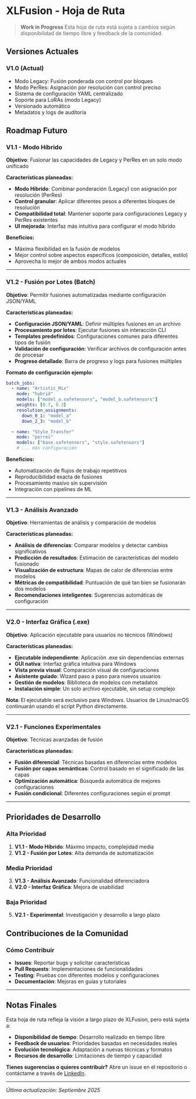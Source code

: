 # XLFusion - Hoja de Ruta

> **Work in Progress**
> Esta hoja de ruta está sujeta a cambios según disponibilidad de tiempo libre y feedback de la comunidad.

## Versiones Actuales

### V1.0 (Actual)
- Modo Legacy: Fusión ponderada con control por bloques
- Modo PerRes: Asignación por resolución con control preciso
- Sistema de configuración YAML centralizado
- Soporte para LoRAs (modo Legacy)
- Versionado automático
- Metadatos y logs de auditoría

## Roadmap Futuro

### V1.1 - Modo Híbrido
**Objetivo**: Fusionar las capacidades de Legacy y PerRes en un solo modo unificado

**Características planeadas:**
- **Modo Híbrido**: Combinar ponderación (Legacy) con asignación por resolución (PerRes)
- **Control granular**: Aplicar diferentes pesos a diferentes bloques de resolución
- **Compatibilidad total**: Mantener soporte para configuraciones Legacy y PerRes existentes
- **UI mejorada**: Interfaz más intuitiva para configurar el modo híbrido

**Beneficios:**
- Máxima flexibilidad en la fusión de modelos
- Mejor control sobre aspectos específicos (composición, detalles, estilo)
- Aprovecha lo mejor de ambos modos actuales

---

### V1.2 - Fusión por Lotes (Batch)
**Objetivo**: Permitir fusiones automatizadas mediante configuración JSON/YAML

**Características planeadas:**
- **Configuración JSON/YAML**: Definir múltiples fusiones en un archivo
- **Procesamiento por lotes**: Ejecutar fusiones sin interacción CLI
- **Templates predefinidos**: Configuraciones comunes para diferentes tipos de fusión
- **Validación de configuración**: Verificar archivos de configuración antes de procesar
- **Progreso detallado**: Barra de progreso y logs para fusiones múltiples

**Formato de configuración ejemplo:**
```yaml
batch_jobs:
  - name: "Artistic_Mix"
    mode: "hybrid"
    models: ["model_a.safetensors", "model_b.safetensors"]
    weights: [0.7, 0.3]
    resolution_assignments:
      down_0_1: "model_a"
      down_2_3: "model_b"

  - name: "Style_Transfer"
    mode: "perres"
    models: ["base.safetensors", "style.safetensors"]
    # ... más configuración
```

**Beneficios:**
- Automatización de flujos de trabajo repetitivos
- Reproducibilidad exacta de fusiones
- Procesamiento masivo sin supervisión
- Integración con pipelines de ML

---

### V1.3 - Análisis Avanzado
**Objetivo**: Herramientas de análisis y comparación de modelos

**Características planeadas:**
- **Análisis de diferencias**: Comparar modelos y detectar cambios significativos
- **Predicción de resultados**: Estimación de características del modelo fusionado
- **Visualización de estructura**: Mapas de calor de diferencias entre modelos
- **Métricas de compatibilidad**: Puntuación de qué tan bien se fusionarán dos modelos
- **Recomendaciones inteligentes**: Sugerencias automáticas de configuración

---

### V2.0 - Interfaz Gráfica (.exe)
**Objetivo**: Aplicación ejecutable para usuarios no técnicos (Windows)

**Características planeadas:**
- **Ejecutable independiente**: Aplicación .exe sin dependencias externas
- **GUI nativa**: Interfaz gráfica intuitiva para Windows
- **Vista previa visual**: Comparación visual de configuraciones
- **Asistente guiado**: Wizard paso a paso para nuevos usuarios
- **Gestión de modelos**: Biblioteca de modelos con metadatos
- **Instalación simple**: Un solo archivo ejecutable, sin setup complejo

**Nota**: El ejecutable será exclusivo para Windows. Usuarios de Linux/macOS continuarán usando el script Python directamente.

---

### V2.1 - Funciones Experimentales
**Objetivo**: Técnicas avanzadas de fusión

**Características planeadas:**
- **Fusión diferencial**: Técnicas basadas en diferencias entre modelos
- **Fusión por capas semánticas**: Control basado en el significado de las capas
- **Optimización automática**: Búsqueda automática de mejores configuraciones
- **Fusión condicional**: Diferentes configuraciones según el prompt

---

## Prioridades de Desarrollo

### Alta Prioridad
1. **V1.1 - Modo Híbrido**: Máximo impacto, complejidad media
2. **V1.2 - Fusión por Lotes**: Alta demanda de automatización

### Media Prioridad
3. **V1.3 - Análisis Avanzado**: Funcionalidad diferenciadora
4. **V2.0 - Interfaz Gráfica**: Mejora de usabilidad

### Baja Prioridad
5. **V2.1 - Experimental**: Investigación y desarrollo a largo plazo

## Contribuciones de la Comunidad

### Cómo Contribuir
- **Issues**: Reportar bugs y solicitar características
- **Pull Requests**: Implementaciones de funcionalidades
- **Testing**: Pruebas con diferentes modelos y configuraciones
- **Documentación**: Mejoras en guías y tutoriales


---

## Notas Finales

Esta hoja de ruta refleja la visión a largo plazo de XLFusion, pero está sujeta a:

- **Disponibilidad de tiempo**: Desarrollo realizado en tiempo libre
- **Feedback de usuarios**: Prioridades basadas en necesidades reales
- **Evolución tecnológica**: Adaptación a nuevas técnicas y formatos
- **Recursos de desarrollo**: Limitaciones de tiempo y capacidad

**Tienes sugerencias o quieres contribuir?**
Abre un issue en el repositorio o contáctame a través de [LinkedIn](https://www.linkedin.com/in/marcosgarest/).

---

*Última actualización: Septiembre 2025*
